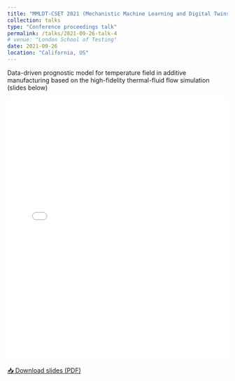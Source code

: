 ```yaml
---
title: "MMLDT-CSET 2021 (Mechanistic Machine Learning and Digital Twins for Computational Science, Engineering & Technology)"
collection: talks
type: "Conference proceedings talk"
permalink: /talks/2021-09-26-talk-4
# venue: "London School of Testing"
date: 2021-09-26
location: "California, US"
---
```


Data-driven prognostic model for temperature field in additive manufacturing based on the high-fidelity thermal-fluid flow simulation (slides below)

<iframe 
  src="files/slides3.pdf" 
  width="100%" 
  height="600px" 
  style="border: none;">
</iframe>

<p>
  <a href="files/slides3.pdf" download>📥 Download slides (PDF)</a>
</p>